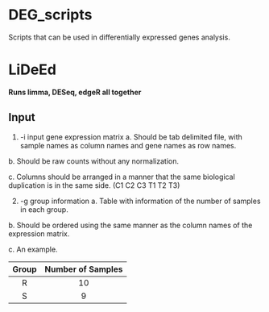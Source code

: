 # DEG_scripts
Scripts that can be used in differentially expressed genes analysis.

# LiDeEd
**Runs limma, DESeq, edgeR all together**
## Input
1. -i input gene expression matrix
a. Should be tab delimited file, with sample names as column names and gene names as row names.

b. Should be raw counts without any normalization.

c. Columns should be arranged in a manner that the same biological duplication is in the same side. (C1 C2 C3 T1 T2 T3)

2. -g group information
a. Table with information of the number of samples in each group.

b. Should be ordered using the same manner as the column names of the expression matrix. 

c. An example.


| Group | Number of Samples |
| :---: | :-----------: |
| R | 10|
| S | 9 |
